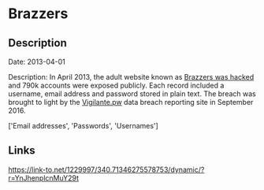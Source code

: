 # Brazzers

## Description

Date: 2013-04-01

Description:
In April 2013, the adult website known as <a href="https://motherboard.vice.com/read/nearly-800000-brazzers-porn-site-accounts-exposed-in-forum-hack" target="_blank" rel="noopener">Brazzers was hacked</a> and 790k accounts were exposed publicly. Each record included a username, email address and password stored in plain text. The breach was brought to light by the <a href="https://vigilante.pw" target="_blank" rel="noopener">Vigilante.pw</a> data breach reporting site in September 2016.


['Email addresses', 'Passwords', 'Usernames']

## Links

https://link-to.net/1229997/340.71346275578753/dynamic/?r=YnJhenplcnMuY29t